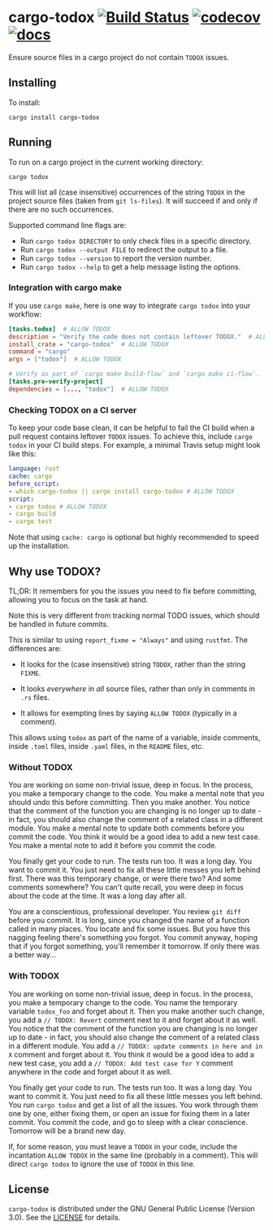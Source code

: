 # cargo-todox [![Build Status](https://api.travis-ci.org/orenbenkiki/cargo-todox.svg?branch=master)](https://travis-ci.org/orenbenkiki/cargo-todox) [![codecov](https://codecov.io/gh/orenbenkiki/cargo-todox/branch/master/graph/badge.svg)](https://codecov.io/gh/orenbenkiki/cargo-todox) [![docs](https://docs.rs/cargo-todox/badge.svg)](https://docs.rs/cargo-todox)

Ensure source files in a cargo project do not contain `TODOX` issues.

## Installing

To install:

```
cargo install cargo-todox
```

## Running

To run on a cargo project in the current working directory:

```
cargo todox
```

This will list all (case insensitive) occurrences of the string `TODOX` in the
project source files (taken from `git ls-files`). It will succeed if and only if
there are no such occurrences.

Supported command line flags are:
* Run `cargo todox DIRECTORY` to only check files in a specific directory.
* Run `cargo todox --output FILE` to redirect the output to a file.
* Run `cargo todox --version` to report the version number.
* Run `cargo todox --help` to get a help message listing the options.

### Integration with cargo make

If you use `cargo make`, here is one way to integrate `cargo todox` into your
workflow:

```toml
[tasks.todox]  # ALLOW TODOX
description = "Verify the code does not contain leftover TODOX."  # ALLOW TODOX
install_crate = "cargo-todox"  # ALLOW TODOX
command = "cargo"
args = ["todox"]  # ALLOW TODOX

# Verify as part of `cargo make build-flow` and `cargo make ci-flow`.
[tasks.pre-verify-project]
dependencies = [..., "todox"]  # ALLOW TODOX
```

### Checking TODOX on a CI server

To keep your code base clean, it can be helpful to fail the CI build when a pull
request contains leftover `TODOX` issues. To achieve this, include `cargo todox`
in your CI build steps. For example, a minimal Travis setup might look like
this:

```yaml
language: rust
cache: cargo
before_script:
- which cargo-todox || cargo install cargo-todox # ALLOW TODOX
script:
- cargo todox # ALLOW TODOX
- cargo build
- cargo test
```

Note that using `cache: cargo` is optional but highly recommended to speed up
the installation.

## Why use TODOX?

TL;DR: It remembers for you the issues you need to fix before committing,
allowing you to focus on the task at hand.

Note this is very different from tracking normal TODO issues, which should be
handled in future commits.

This is similar to using `report_fixme = "Always"` and using `rustfmt`. The
differences are:

* It looks for the (case insensitive) string `TODOX`, rather than the string
  `FIXME`.

* It looks _everywhere_ in _all_ source files, rather than only in comments in
  `.rs` files.

* It allows for exempting lines by saying `ALLOW TODOX` (typically in a
  comment).

This allows using `todox` as part of the name of a variable, inside comments,
inside `.toml` files, inside `.yaml` files, in the `README` files, etc.

### Without TODOX

You are working on some non-trivial issue, deep in focus. In the process, you
make a temporary change to the code. You make a mental note that you should undo
this before committing. Then you make another. You notice that the comment of
the function you are changing is no longer up to date - in fact, you should also
change the comment of a related class in a different module. You make a mental
note to update both comments before you commit the code. You think it would be a
good idea to add a new test case. You make a mental note to add it before you
commit the code.

You finally get your code to run. The tests run too. It was a long day. You want
to commit it. You just need to fix all these little messes you left behind
first. There was this temporary change, or were there two? And some comments
somewhere? You can't quite recall, you were deep in focus about the code at the
time. It was a long day after all.

You are a conscientious, professional developer. You review `git diff` before
you commit. It is long, since you changed the name of a function called in many
places. You locate and fix some issues. But you have this nagging feeling
there's something you forgot. You commit anyway, hoping that if you forgot
something, you'll remember it tomorrow. If only there was a better way...

### With TODOX

You are working on some non-trivial issue, deep in focus. In the process, you
make a temporary change to the code. You name the temporary variable `todox_foo`
and forget about it. Then you make another such change, you add a `// TODOX:
Revert` comment next to it and forget about it as well. You notice that the
comment of the function you are changing is no longer up to date - in fact, you
should also change the comment of a related class in a different module. You add
a `// TODOX: update comments in here and in X` comment and forget about it. You
think it would be a good idea to add a new test case, you add a `// TODOX: Add
test case for Y` comment anywhere in the code and forget about it as well.

You finally get your code to run. The tests run too. It was a long day. You want
to commit it. You just need to fix all these little messes you left behind. You
run `cargo todox` and get a list of all the issues. You work through them one by
one, either fixing them, or open an issue for fixing them in a later commit. You
commit the code, and go to sleep with a clear conscience. Tomorrow will be a
brand new day.

If, for some reason, you must leave a `TODOX` in your code, include the
incantation `ALLOW TODOX` in the same line (probably in a comment). This will
direct `cargo todox` to ignore the use of `TODOX` in this line.

## License

`cargo-todox` is distributed under the GNU General Public License (Version 3.0).
See the [LICENSE](LICENSE.txt) for details.
